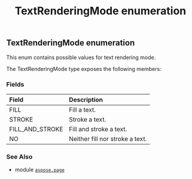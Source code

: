 ﻿---
title: TextRenderingMode enumeration
second_title: Aspose.Page for Python via .NET API References
description: 
type: docs
weight: 150
url: /python-net/aspose.page/textrenderingmode/
is_root: false
---

## TextRenderingMode enumeration

This enum contains possible values for text rendering mode.



The TextRenderingMode type exposes the following members:

### Fields
| Field | Description |
| :- | :- |
| FILL | Fill a text. |
| STROKE | Stroke a text. |
| FILL_AND_STROKE | Fill and stroke a text. |
| NO | Neither fill nor stroke a text. |



### See Also
* module [`aspose.page`](..)
